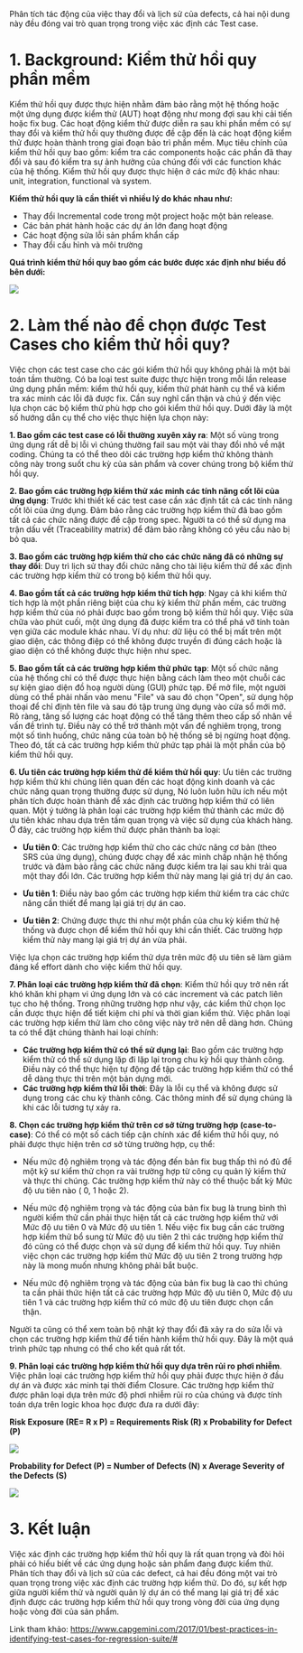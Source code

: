 Phân tích tác động của việc thay đổi và lịch sử của defects, cả hai nội dung này đều đóng vai trò quan trọng trong việc xác định các Test case.
# 1. Background: Kiểm thử hồi quy phần mềm 
Kiểm thử hồi quy được thực hiện nhằm đảm bảo rằng một hệ thống hoặc một ứng dụng được kiểm thử (AUT) hoạt động như mong đợi sau khi cải tiến hoặc fix bug. Các hoạt động kiểm thử được diễn ra sau khi phần mềm có sự thay đổi và kiểm thử hồi quy thường được đề cập đến là các hoạt động kiểm thử được hoàn thành trong giai đoạn bảo trì phần mềm. Mục tiêu chính của kiểm thử hồi quy bao gồm: kiểm tra các components hoặc các phần đã thay đổi và sau đó kiểm tra sự ảnh hưởng của chúng đối với các function khác của hệ thống. Kiểm thử hồi quy được thực hiện ở các mức độ khác nhau: unit, integration, functional và system.

**Kiểm thử hồi quy là cần thiết vì nhiều lý do khác nhau như:**
- Thay đổi Incremental code trong một project hoặc một bản release.
- Các bản phát hành hoặc các dự án lớn đang hoạt động  
- Các hoạt động sửa lỗi sản phẩm khẩn cấp 
- Thay đổi cấu hình và môi trường

**Quá trình kiểm thử hồi quy bao gồm các bước được xác định như biểu đồ bên dưới:**

![](https://images.viblo.asia/978b94d3-db7c-47fe-a0c8-dd97347ed523.jpg)
# 2. Làm thế nào để chọn được Test Cases cho kiểm thử hồi quy?
Việc chọn các test case cho các gói kiểm thử hồi quy không phải là một bài toán   tầm thường. Có ba loại test suite được thực hiện trong mỗi lần release ứng dụng phần mềm: kiểm thử hồi quy, kiểm thử phát hành cụ thể và kiểm tra xác minh các lỗi đã được fix. Cần suy nghĩ cẩn thận và chú ý đến việc lựa chọn các bộ kiểm thử phù hợp cho gói kiểm thử hồi quy.
Dưới đây là một số hướng dẫn cụ thể cho việc thực hiện lựa chọn này: 

**1. Bao gồm các test case có lỗi thường xuyên xảy ra**: Một số vùng trong ứng dụng rất dễ bị lỗi vì chúng thường fail sau một vài thay đổi nhỏ về mặt coding. Chúng ta có thể theo dõi các trường hợp kiểm thử không thành công này trong suốt chu kỳ của sản phẩm và cover chúng trong bộ kiểm thử hồi quy.

**2. Bao gồm các trường hợp kiểm thử xác minh các tính năng cốt lõi của ứng dụng**: Trước khi thiết kế các test case cần xác định tất cả các tính năng cốt lõi của ứng dụng. Đảm bảo rằng các trường hợp kiểm thử đã bao gồm tất cả các chức năng được đề cập trong spec. Người ta có thể sử dụng ma trận dấu vết (Traceability matrix) để đảm bảo rằng không có yêu cầu nào bị bỏ qua.

**3. Bao gồm các trường hợp kiểm thử cho các chức năng đã có những sự thay đổi**: Duy trì lịch sử thay đổi chức năng cho tài liệu kiểm thử để xác định các trường hợp kiểm thử có trong bộ kiểm thử hồi quy.

**4. Bao gồm tất cả các trường hợp kiểm thử tích hợp**: Ngay cả khi kiểm thử tích hợp là một phần riêng biệt của chu kỳ kiểm thử phần mềm, các trường hợp kiểm thử của nó phải được bao gồm trong bộ kiểm thử hồi quy. Việc sửa chữa vào phút cuối, một ứng dụng đã được kiểm tra có thể phá vỡ tính toàn vẹn giữa các module khác nhau. Ví dụ như: dữ liệu có thể bị mất trên một giao diện, các thông điệp có thể không được truyền đi đúng cách hoặc là giao diện có thể không được thực hiện như spec.

**5. Bao gồm tất cả các trường hợp kiểm thử phức tạp**: Một số chức năng của hệ thống chỉ có thể được thực hiện bằng cách làm theo một chuỗi các sự kiện giao diện đồ hoạ người dùng (GUI) phức tạp. Để mở file, một người dùng có thể phải nhấn vào menu "File" và sau đó chọn "Open", sử dụng hộp thoại để chỉ định tên file và sau đó tập trung ứng dụng vào cửa sổ mới mở. Rõ ràng, tăng số lượng các hoạt động có thể tăng thêm theo cấp số nhân về vấn đề trình tự. Điều này có thể trở thành một vấn đề nghiêm trọng, trong một số tình huống, chức năng của toàn bộ hệ thống sẽ bị ngừng hoạt động. Theo đó, tất cả các trường hợp kiểm thử phức tạp phải là một phần của bộ kiểm thử hồi quy.

**6. Ưu tiên các trường hợp kiểm thử để kiểm thử hồi quy**: Ưu tiên các trường hợp kiểm thử khi chúng liên quan đến các hoạt động kinh doanh và các chức năng quan trọng thường được sử dụng, Nó luôn luôn hữu ích nếu một phân tích được hoàn thành để xác định các trường hợp kiểm thử có liên quan. Một ý tưởng là phân loại các trường hợp kiểm thử thành các mức độ ưu tiên khác nhau dựa trên tầm quan trọng và việc sử dụng của khách hàng. Ở đây, các trường hợp kiểm thử được phân thành ba loại:

- **Ưu tiên 0**: Các trường hợp kiểm thử cho các chức năng cơ bản (theo SRS của ứng dụng), chúng được chạy để xác mình chấp nhận hệ thống trước và đảm bảo rằng các chức năng được kiểm tra lại sau khi trải qua một thay đổi lớn. Các trường hợp kiểm thử này mang lại giá trị dự án cao.

- **Ưu tiên 1**: Điều này bao gồm các trường hợp kiểm thử kiểm tra các chức năng cần thiết để mang lại giá trị dự án cao. 

- **Ưu tiên 2**: Chứng được thực thi như một phần của chu kỳ kiểm thử hệ thống và được chọn để kiểm thử hồi quy khi cần thiết. Các trường hợp kiểm thử này mang lại giá trị dự án vừa phải.

Việc lựa chọn các trường hợp kiểm thử dựa trên mức độ ưu tiên sẽ làm giảm đáng kể effort dành cho việc kiểm thử hồi quy.

**7. Phân loại các trường hợp kiểm thử đã chọn**: Kiểm thử hồi quy trở nên rất khó khăn khi phạm vi ứng dụng lớn và có các increment và các patch liên tục cho hệ thống. Trong những trường hợp như vậy, các kiểm thử chọn lọc cần được thực hiện để tiết kiệm chi phí và thời gian kiểm thử. Việc phân loại các trường hợp kiểm thử làm cho công việc này trở nên dễ dàng hơn. Chúng ta có thể đặt chúng thành hai loại chính:

- **Các trường hợp kiểm thử có thể sử dụng lại**: Bao gồm các trường hợp kiểm thử có thể sử dụng lặp đi lặp lại trong chu kỳ hồi quy thành công. Điều này có thể thực hiện tự động để tập các trường hợp kiểm thử có thể dễ dàng thực thi trên một bản dựng mới.
- **Các trường hợp kiểm thử lỗi thời**: Đây là lỗi cụ thể và không được sử dụng trong các chu kỳ thành công. Các thông minh để sử dụng chúng là khi các lỗi tương tự xảy ra.

**8. Chọn các trường hợp kiểm thử trên cơ sở từng trường hợp (case-to-case)**: Có thể có một số cách tiếp cận chính xác để kiểm thử hồi quy, nó phải được thực hiện trên cơ sở từng trường hợp, cụ thể:

- Nếu mức độ nghiêm trọng và tác động đến bản fix bug thấp thì nó đủ để một kỹ sư kiểm thử chọn ra vài trường hợp từ công cụ quản lý kiểm thử và thực thi chúng. Các trường hợp kiểm thử này có thể thuộc bất kỳ Mức độ ưu tiên nào ( 0, 1 hoặc 2).

- Nếu mức độ nghiêm trọng và tác động của bản fix bug là trung bình thì người kiểm thử cần phải thực hiện tất cả các trường hợp kiểm thử với Mức độ ưu tiên 0 và Mức độ ưu tiên 1. Nếu việc fix bug cần các trường hợp kiểm thử bổ sung từ Mức độ ưu tiên 2 thì các trường hợp kiểm thử đó cũng có thể được chọn và sử dụng để kiểm thử hồi quy. Tuy nhiên việc chọn các trường hợp kiểm thử Mức độ ưu tiên 2 trong trường hợp này là mong muốn nhưng không phải bắt buộc.

- Nếu mức độ nghiêm trọng và tác động của bản fix bug là cao thì chúng ta cần phải thức hiện tất cả các trường hợp Mức độ ưu tiên 0, Mức độ ưu tiên 1 và các trường hợp kiểm thử có mức độ ưu tiên được chọn cẩn thận. 

Người ta cũng có thể xem toàn bộ nhật ký thay đổi đã xảy ra do sửa lỗi và chọn các trường hợp kiểm thử để tiến hành kiểm thử hồi quy. Đây là một quá trình phức tạp nhưng có thể cho kết quả rất tốt. 

**9. Phân loại các trường hợp kiểm thử hồi quy dựa trên rủi ro phơi nhiễm**.
Việc phân loại các trường hợp kiểm thử hồi quy phải được thực hiện ở đầu dự án và được xác minh tại thời điểm Closure. Các trường hợp kiểm thử được phân loại dựa trên mức độ phơi nhiễm rủi ro của chúng và được tính toán dựa trên logic khoa học được đưa ra dưới đây:

**Risk Exposure (RE= R x P) = Requirements Risk (R) x Probability for Defect (P)**

![](https://images.viblo.asia/56e208f2-c661-4ce8-9952-16a53f073ec7.jpg)

**Probability for Defect (P) = Number of Defects (N) x Average Severity of the Defects (S)**

![](https://images.viblo.asia/b7e9ede0-3b18-4a7f-b2cd-8aa0922d6a81.jpg)

# 3. Kết luận
Việc xác định các trường hợp kiểm thử hồi quy là rất quan trọng và đòi hỏi phải có hiểu biết về các ứng dụng hoặc sản phẩm đang được kiểm thử. Phân tích thay đổi và lịch sử của các defect, cả hai đều đóng một vai trò quan trọng trong việc xác định các trường hợp kiểm thử. Do đó, sự kết hợp giữa người kiểm thử và người quản lý dự án có thể mang lại giá trị để xác định được các trường hợp kiểm thử hồi quy trong vòng đời của ứng dụng hoặc vòng đời của sản phẩm.


Link tham khảo: https://www.capgemini.com/2017/01/best-practices-in-identifying-test-cases-for-regression-suite/#